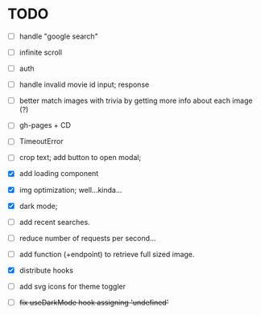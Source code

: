 # TODO

- [ ] handle "google search"
- [ ] infinite scroll
- [ ] auth
- [ ] handle invalid movie id input; response
- [ ] better match images with trivia by getting more info about each image (?)
- [ ] gh-pages + CD
- [ ] TimeoutError
- [ ] crop text; add button to open modal;
- [x] add loading component
- [x] img optimization; well...kinda...
- [x] dark mode;
- [ ] add recent searches.
- [ ] reduce number of requests per second...
- [ ] add function (+endpoint) to retrieve full sized image.

- [x] distribute hooks
- [ ] add svg icons for theme toggler
- [ ] ~~fix useDarkMode hook assigning 'undefined'~~
